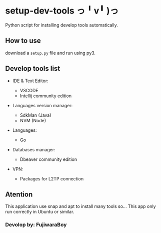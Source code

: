 # setup-dev-tools っ╹v╹ )っ

Python script for installing develop tools automatically.

## How to use

download a `setup.py` file and run using py3.

## Develop tools list

- IDE & Text Editor:
  - VSCODE
  - Intellij community edition

- Languages version manager:
  - SdkMan (Java)
  - NVM (Node)

- Languages:
  - Go

- Databases manager:
  - Dbeaver community edition

- VPN:
  - Packages for L2TP connection

## Atention

This application use snap and apt to install many tools so... This app only run correctly in Ubuntu or similar.

### Devolop by: FujiwaraBoy